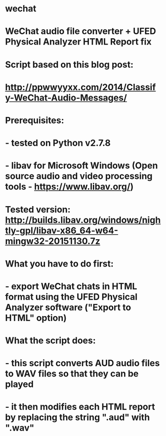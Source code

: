 # wechat
# WeChat audio file converter + UFED Physical Analyzer HTML Report fix
# Script based on this blog post:
# http://ppwwyyxx.com/2014/Classify-WeChat-Audio-Messages/
#
# Prerequisites:
# - tested on Python v2.7.8
# - libav for Microsoft Windows (Open source audio and video processing tools - https://www.libav.org/)
#   Tested version: http://builds.libav.org/windows/nightly-gpl/libav-x86_64-w64-mingw32-20151130.7z
#
# What you have to do first:
# - export WeChat chats in HTML format using the UFED Physical Analyzer software ("Export to HTML" option) 
#
# What the script does:
# - this script converts AUD audio files to WAV files so that they can be played
# - it then modifies each HTML report by replacing the string ".aud" with ".wav"
